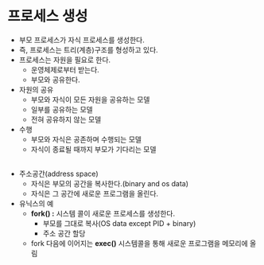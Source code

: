 # 프로세스 생성 
* 부모 프로세스가 자식 프로세스를 생성한다.     
* 즉, 프로세스는 트리(계층)구조를 형성하고 있다.  
* 프로세스는 자원을 필요로 한다.  
    * 운영체제로부터 받는다.   
    * 부모와 공유한다.  
* 자원의 공유
    * 부모와 자식이 모든 자원을 공유하는 모델 
    * 일부를 공유하는 모델
    * 전혀 공유하지 않는 모델 
* 수행
    * 부모와 자식은 공존하며 수행되는 모델     
    * 자식이 종료될 때까지 부모가 기다리는 모델      
   
## 
* 주소공간(address space)   
    * 자식은 부모의 공간을 복사한다.(binary and os data)        
    * 자식은 그 공간에 새로운 프로그램을 올린다.      
* 유닉스의 예  
    * **fork() :** 시스템 콜이 새로운 프로세스를 생성한다.  
        * 부모를 그대로 복사(OS data except PID + binary)  
        * 주소 공간 할당 
    * fork 다음에 이어지는 **exec()** 시스템콜을 통해 새로운 프로그램을 메모리에 올림  

     
